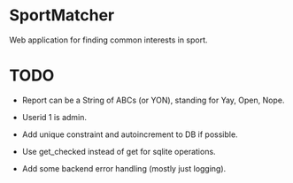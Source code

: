 # SportMatcher

Web application for finding common interests in sport.

# TODO

 - Report can be a String of ABCs (or YON), standing for Yay, Open, Nope.

 - Userid 1 is admin.

 - Add unique constraint and autoincrement to DB if possible.

 - Use get_checked instead of get for sqlite operations.

 - Add some backend error handling (mostly just logging).